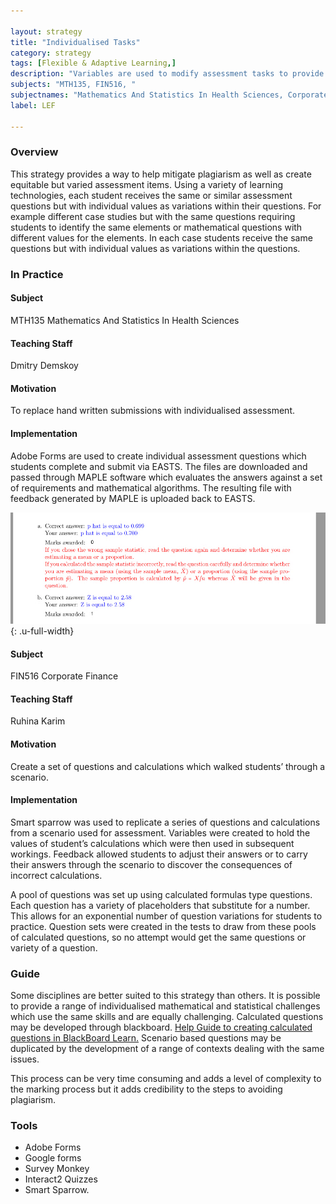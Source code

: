 ```yaml
---

layout: strategy
title: "Individualised Tasks"
category: strategy
tags: [Flexible & Adaptive Learning,]
description: "Variables are used to modify assessment tasks to provide individual questions."
subjects: "MTH135, FIN516, "
subjectnames: "Mathematics And Statistics In Health Sciences, Corporate Finance"
label: LEF

---
```


### Overview

This strategy provides a way to help mitigate plagiarism as well as create equitable but varied assessment items. Using a variety of learning technologies, each student receives the same or similar assessment questions but with individual values as variations within their questions. For example different case studies but with the same questions requiring students to identify the same elements or mathematical questions with different values for the elements. In each case students receive the same questions but with individual values as variations within the questions.

### In Practice
<div class="u-release practice" >

<div class="practice-item">
<div class="practice-content" markdown="1">

#### Subject

MTH135 Mathematics And Statistics In Health Sciences

#### Teaching Staff

Dmitry Demskoy

#### Motivation

To replace hand written submissions with individualised assessment.

#### Implementation

Adobe Forms are used to create individual assessment questions which students complete and submit via EASTS. The files are downloaded and passed through MAPLE software which evaluates the answers against a set of requirements and mathematical algorithms. The resulting file with feedback generated by MAPLE is uploaded back to EASTS.

![Example Task](../images/practices/personalised-tasks-MTH135.png){: .u-full-width}

</div>
</div>

<div class="practice-item">
<div class="practice-content" markdown="1">

#### Subject

FIN516 Corporate Finance

#### Teaching Staff

Ruhina Karim

#### Motivation

Create a set of questions and calculations which walked students’ through a scenario.

#### Implementation

Smart sparrow was used to replicate a series of questions and calculations from a scenario used for assessment. Variables were created to hold the values of student’s calculations which were then used in subsequent workings. Feedback allowed students to adjust their answers or to carry their answers through the scenario to discover the consequences of incorrect calculations.

A pool of questions was set up using calculated formulas type questions. Each question has a variety of placeholders that substitute for a number. This allows for an exponential number of question variations for students to practice.  Question sets were created in the tests to draw from these pools of calculated questions, so no attempt would get the same questions or variety of a question.

</div>
</div>
</div>

### Guide

Some disciplines are better suited to this strategy than others. It is possible to provide a range of individualised mathematical and statistical challenges which use the same skills and are equally challenging. Calculated questions may be developed through blackboard. [Help Guide to creating calculated questions in BlackBoard Learn.](https://help.blackboard.com/Learn/Instructor/Tests_Pools_Surveys/Question_Types/Calculated_Formula_Questions)  Scenario based questions may be duplicated by the development of a range of contexts dealing with the same issues.

This process can be very time consuming and adds a level of complexity to the marking process but it adds credibility to the steps to avoiding plagiarism.

### Tools

- Adobe Forms
- Google forms
- Survey Monkey
- Interact2 Quizzes
- Smart Sparrow.
